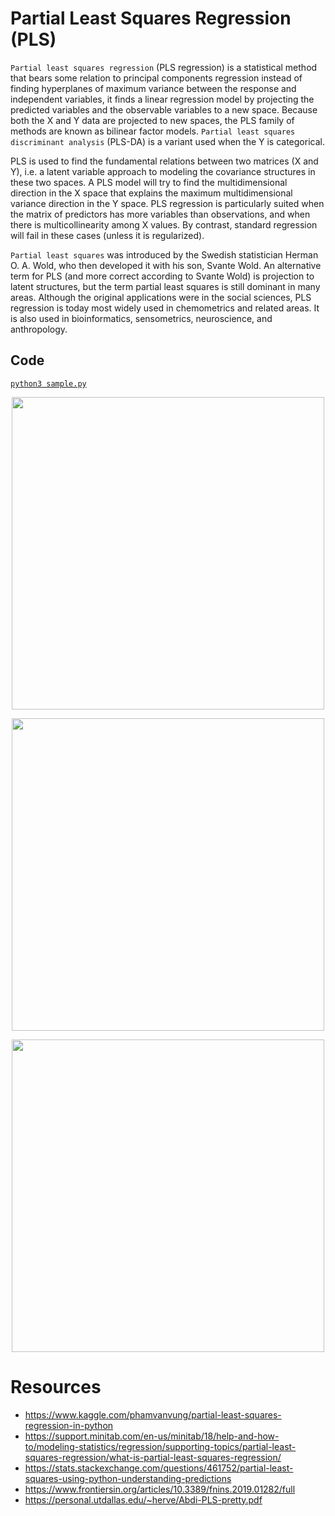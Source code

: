 # Partial Least Squares Regression (PLS)
`Partial least squares regression` (PLS regression) is a statistical method that bears some relation to principal components regression instead of finding hyperplanes of maximum variance between the response and independent variables, it finds a linear regression model by projecting the predicted variables and the observable variables to a new space. Because both the X and Y data are projected to new spaces, the PLS family of methods are known as bilinear factor models. `Partial least squares discriminant analysis` (PLS-DA) is a variant used when the Y is categorical.

PLS is used to find the fundamental relations between two matrices (X and Y), i.e. a latent variable approach to modeling the covariance structures in these two spaces. A PLS model will try to find the multidimensional direction in the X space that explains the maximum multidimensional variance direction in the Y space. PLS regression is particularly suited when the matrix of predictors has more variables than observations, and when there is multicollinearity among X values. By contrast, standard regression will fail in these cases (unless it is regularized).

`Partial least squares` was introduced by the Swedish statistician Herman O. A. Wold, who then developed it with his son, Svante Wold. An alternative term for PLS (and more correct according to Svante Wold) is projection to latent structures, but the term partial least squares is still dominant in many areas. Although the original applications were in the social sciences, PLS regression is today most widely used in chemometrics and related areas. It is also used in bioinformatics, sensometrics, neuroscience, and anthropology.

## Code
[`python3 sample.py`](./sample.py)
<p align="center">
  <img src="https://www.ericrscott.com/project/pls-ecology/featured.png" width="500">
</p>   
<p align="center">
  <img src="http://imdevsoftware.files.wordpress.com/2013/02/clipboard04.png?w=500" width="500">
</p>   
<p align="center">
  <img src="https://cdn.technologynetworks.com/tn/images/body/juuu1538567366342.png" width="500">
</p>   

# Resources
- https://www.kaggle.com/phamvanvung/partial-least-squares-regression-in-python
- https://support.minitab.com/en-us/minitab/18/help-and-how-to/modeling-statistics/regression/supporting-topics/partial-least-squares-regression/what-is-partial-least-squares-regression/
- https://stats.stackexchange.com/questions/461752/partial-least-squares-using-python-understanding-predictions
- https://www.frontiersin.org/articles/10.3389/fnins.2019.01282/full
- https://personal.utdallas.edu/~herve/Abdi-PLS-pretty.pdf

